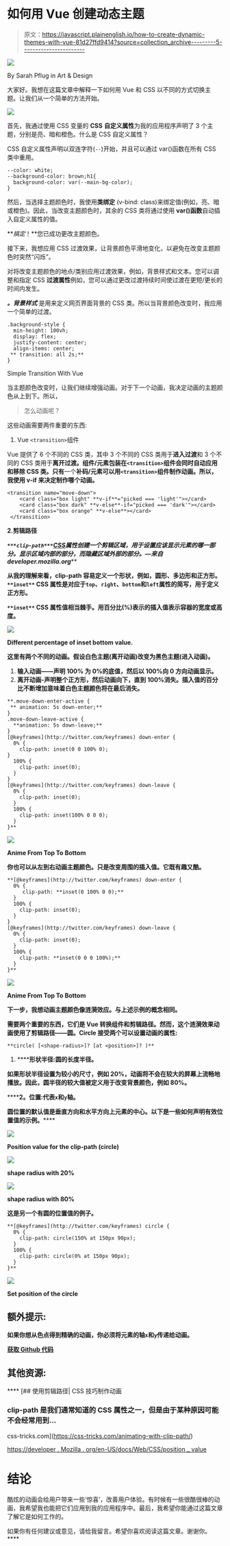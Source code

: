 # 如何用 Vue 创建动态主题

> 原文：<https://javascript.plainenglish.io/how-to-create-dynamic-themes-with-vue-81d27ffd9414?source=collection_archive---------5----------------------->

![](img/521a11a25dd044c5810ce546408fdd16.png)

By Sarah Pflug in Art & Design

大家好。我想在这篇文章中解释一下如何用 Vue 和 CSS 以不同的方式切换主题。让我们从一个简单的方法开始。

![](img/7454c926fc4a2791c4f2085790d88f7e.png)

首先，我通过使用 CSS 变量的 **CSS** **自定义属性**为我的应用程序声明了 3 个主题，分别是亮、暗和橙色。什么是 CSS 自定义属性？

CSS 自定义属性声明以双连字符(`--`)开始，并且可以通过 var()函数在所有 CSS 类中重用。

```
--color: white;
--background-color: brown;h1{
  background-color: var(--main-bg-color);
}
```

然后，当选择主题颜色时，我使用**类绑定** (v-bind: class)来绑定值(例如，亮、暗或橙色)。因此，当改变主题颜色时，其余的 CSS 类将通过使用 **var()函数**自动插入自定义属性的值。

***搞定*！**您已成功更改主题颜色。

接下来，我想应用 CSS 过渡效果，让背景颜色平滑地变化，以避免在改变主题颜色时突然“闪烁”。

对将改变主题颜色的地点/类别应用过渡效果，例如，背景样式和文本。您可以调整和指定 CSS **过渡属性**例如，您可以通过更改过渡持续时间使过渡在更短/更长的时间内发生。

***。背景样式*** 是用来定义网页界面背景的 CSS 类。所以当背景颜色改变时，我应用一个简单的过渡。

```
.background-style {
  min-height: 100vh;
  display: flex;
  justify-content: center;
  align-items: center;
 ** transition: all 2s;**
}
```

Simple Transition With Vue

当主题颜色改变时，让我们继续增强动画。对于下一个动画，我决定动画的主题颜色从上到下。所以，

> 怎么动画呢？

这些动画需要两件重要的东西:

1.  Vue `<transition>`组件

Vue 提供了 6 个不同的 CSS 类，其中 3 个不同的 CSS 类用于**进入过渡**和 3 个不同的 CSS 类用于**离开过渡。**组件/元素包装在**`<transition>`组件会同时自动应用和移除 CSS 类。只有**一个**补码/元素可以用`<transition>`组件制作动画。所以，我使用 **v-if** 来决定制作哪个动画。**

```
<transition name="move-down">
    <card class="box light" **v-if**="picked === 'light'"></card>
    <card class="box dark" **v-else**-if="picked === 'dark'"></card>
    <card class="box orange" **v-else**></card>
 </transition>
```

**2.剪辑路径**

***`***clip-path***`*[*CSS*](https://developer.mozilla.org/en-US/docs/Web/CSS)*属性创建一个剪辑区域，用于设置应该显示元素的哪一部分。显示区域内部的部分，而隐藏区域外部的部分。—来自 developer.mozilla.org*****

****从我的理解来看，clip-path 容易定义一个**形状**，例如，圆形、多边形和正方形。`**inset**` CSS 属性是对应于`top`、`right`、`bottom`和`left`属性的简写，用于定义正方形。****

****`**inset**` CSS 属性值相当棘手。用百分比(%)表示的插入值表示容器的宽度或高度。****

****![](img/19d9bf250ba2e7594573acdae05060fd.png)****

****Different percentage of inset bottom value.****

****这里有两个不同的动画。假设白色主题(离开动画)改变为黑色主题(进入动画)。****

1.  ****输入动画——声明 **100%** 为 0%的底值，然后以 100%向 **0** 方向动画显示。****
2.  ****离开动画-声明整个正方形，然后动画向下，直到 100%消失。插入值的百分比不断增加意味着白色主题颜色将在最后消失。****

```
**.move-down-enter-active {
 ** animation: 5s down-enter;**
}
.move-down-leave-active {
  **animation: 5s down-leave;**
}
[@keyframes](http://twitter.com/keyframes) down-enter {
  0% {
    clip-path: inset(0 0 100% 0);
}
  100% {
    clip-path: inset(0);
  }
}
[@keyframes](http://twitter.com/keyframes) down-leave {
  0% {
    clip-path: inset(0);
  }
  100% {
    clip-path: inset(100% 0 0 0);
  }
}**
```

****![](img/fc7b2ad1d888d35f48034bcdfb184528.png)****

****Anime From Top To Bottom****

****你也可以从左到右动画主题颜色。只是改变周围的插入值。它既有趣又酷。****

```
**[@keyframes](http://twitter.com/keyframes) down-enter {
  0% {
     clip-path: **inset(0 100% 0 0);**
  }
  100% {
    clip-path: inset(0);
  }
}
[@keyframes](http://twitter.com/keyframes) down-leave {
  0% {
    clip-path: inset(0);
  }
  100% {
    clip-path: **inset(0 0 0 100%);**
  }
}**
```

****![](img/290dca657502298669bcd489a6f3ed7a.png)****

****Anime From Top To Bottom****

****下一步，我想动画主题颜色像涟漪效应。与上述示例的概念相同。****

****需要两个重要的东西，它们是 Vue 转换组件和剪辑路径。然而，这个涟漪效果动画使用了剪辑路径——**圆**。Circle 接受两个可以设置动画的属性:****

```
**circle( [<shape-radius>]? [at <position>]? )**
```

1.  ******形状半径:**圆的长度半径。****

****如果形状半径设置为较小的尺寸，例如 20%，动画将不会在较大的屏幕上流畅地播放。因此，圆半径的较大值被定义用于改变背景颜色，例如 80%。****

******2。位置:**代表`x`和`y`轴。****

****圆位置的默认值是垂直方向**和水平方向**上**元素的**中心**。以下是一些如何声明有效位置值的示例。******

****![](img/5dc16366b97541688ea8c6893a80920c.png)****

****Position value for the clip-path (circle)****

****![](img/f94432a4785d0360f902a987bf6d3a2b.png)****

****shape radius with 20%****

****![](img/2f5b81bb123af7a3c40a98198eafa765.png)****

****shape radius with 80%****

****这是另一个有圆的位置值的例子。****

```
**[@keyframes](http://twitter.com/keyframes) circle {
  0% {
    clip-path: circle(150% at 150px 90px);
  }
  100% {
    clip-path: circle(0% at 150px 90px);
  }
}**
```

****![](img/b3453c979da662d6d587edd2a5e739a5.png)****

****Set position of the circle****

## ****额外提示:****

****如果你想从色点得到精确的动画，你必须将元素的轴`x`和`y`传递给动画。****

****[**获取 Github 代码**](https://github.com/Chueeng/ThemeWithVue)****

## ****其他资源:****

****[](https://css-tricks.com/animating-with-clip-path/) [## 使用剪辑路径| CSS 技巧制作动画

### clip-path 是我们通常知道的 CSS 属性之一，但是由于某种原因可能不会经常用到…

css-tricks.com](https://css-tricks.com/animating-with-clip-path/) 

[https://developer . Mozilla . org/en-US/docs/Web/CSS/position _ value](https://developer.mozilla.org/en-US/docs/Web/CSS/position_value)

# 结论

酷炫的动画会给用户带来一些‘惊喜’，改善用户体验。有时候有一些很酷很棒的动画，我希望我也能把它们应用到我的应用程序中。最后，我希望你能通过这篇文章了解它是如何工作的。

如果你有任何建议或意见，请给我留言。希望你喜欢阅读这篇文章。谢谢你。****
